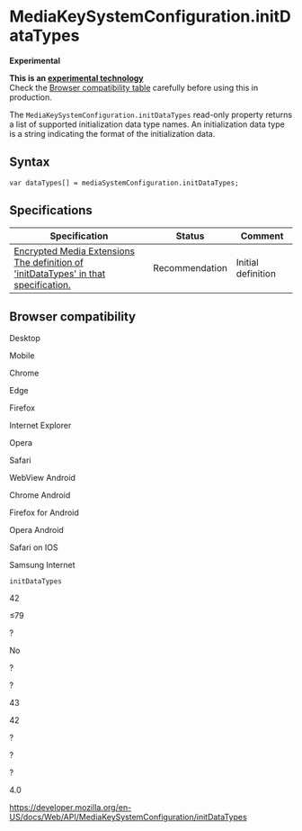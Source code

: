 MediaKeySystemConfiguration.initDataTypes
=========================================

**Experimental**

**This is an [experimental technology](https://developer.mozilla.org/en-US/docs/MDN/Guidelines/Conventions_definitions#experimental)**  
Check the [Browser compatibility table](#browser_compatibility) carefully before using this in production.

The `MediaKeySystemConfiguration.initDataTypes` read-only property returns a list of supported initialization data type names. An initialization data type is a string indicating the format of the initialization data.

Syntax
------

    var dataTypes[] = mediaSystemConfiguration.initDataTypes;

Specifications
--------------

<table><thead><tr class="header"><th>Specification</th><th>Status</th><th>Comment</th></tr></thead><tbody><tr class="odd"><td><a href="https://w3c.github.io/encrypted-media/#dom-mediakeysystemconfiguration-initdatatypes">Encrypted Media Extensions<br />
<span class="small">The definition of 'initDataTypes' in that specification.</span></a></td><td><span class="spec-rec">Recommendation</span></td><td>Initial definition</td></tr></tbody></table>

Browser compatibility
---------------------

Desktop

Mobile

Chrome

Edge

Firefox

Internet Explorer

Opera

Safari

WebView Android

Chrome Android

Firefox for Android

Opera Android

Safari on IOS

Samsung Internet

`initDataTypes`

42

≤79

?

No

?

?

43

42

?

?

?

4.0

<a href="https://developer.mozilla.org/en-US/docs/Web/API/MediaKeySystemConfiguration/initDataTypes" class="_attribution-link">https://developer.mozilla.org/en-US/docs/Web/API/MediaKeySystemConfiguration/initDataTypes</a>
